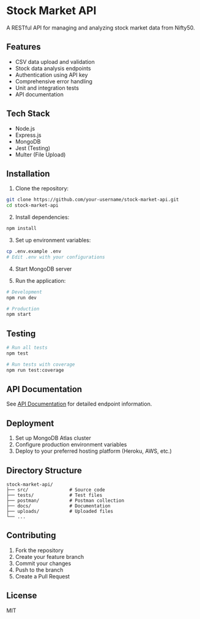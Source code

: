 # Stock Market API

A RESTful API for managing and analyzing stock market data from Nifty50.

## Features
- CSV data upload and validation
- Stock data analysis endpoints
- Authentication using API key
- Comprehensive error handling
- Unit and integration tests
- API documentation

## Tech Stack
- Node.js
- Express.js
- MongoDB
- Jest (Testing)
- Multer (File Upload)

## Installation

1. Clone the repository:
```bash
git clone https://github.com/your-username/stock-market-api.git
cd stock-market-api
```

2. Install dependencies:
```bash
npm install
```

3. Set up environment variables:
```bash
cp .env.example .env
# Edit .env with your configurations
```

4. Start MongoDB server

5. Run the application:
```bash
# Development
npm run dev

# Production
npm start
```

## Testing
```bash
# Run all tests
npm test

# Run tests with coverage
npm run test:coverage
```

## API Documentation
See [API Documentation](docs/api-documentation.md) for detailed endpoint information.

## Deployment
1. Set up MongoDB Atlas cluster
2. Configure production environment variables
3. Deploy to your preferred hosting platform (Heroku, AWS, etc.)

## Directory Structure
```
stock-market-api/
├── src/               # Source code
├── tests/             # Test files
├── postman/           # Postman collection
├── docs/              # Documentation
├── uploads/           # Uploaded files
└── ...
```

## Contributing
1. Fork the repository
2. Create your feature branch
3. Commit your changes
4. Push to the branch
5. Create a Pull Request

## License
MIT
